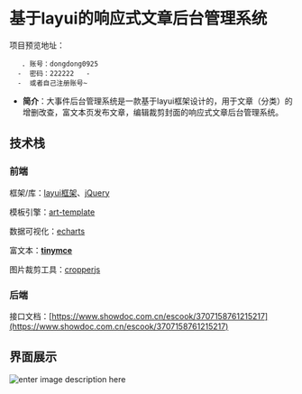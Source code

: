 # 基于layui的响应式文章后台管理系统

项目预览地址：
      
       . 账号：dongdong0925    
      -  密码：222222   -  
      -  或者自己注册账号~

-   **简介**：大事件后台管理系统是一款基于layui框架设计的，用于文章（分类）的增删改查，富文本页发布文章，编辑裁剪封面的响应式文章后台管理系统。
## 技术栈 
### 前端
框架/库：[layui框架](https://www.layui.site/)、[jQuery](https://jquery.com/)

模板引擎：[art-template](http://aui.github.io/art-template/zh-cn/)

数据可视化：[echarts](https://echarts.apache.org/examples/zh/index.html)

富文本：**[tinymce](https://github.com/tinymce/tinymce)**

图片裁剪工具：[cropperjs](https://github.com/fengyuanchen/cropperjs)
### 后端

接口文档：[https://www.showdoc.com.cn/escook/3707158761215217](https://www.showdoc.com.cn/escook/3707158761215217)
## 界面展示
![enter image description here](/assets/images/1677495230094.png)

